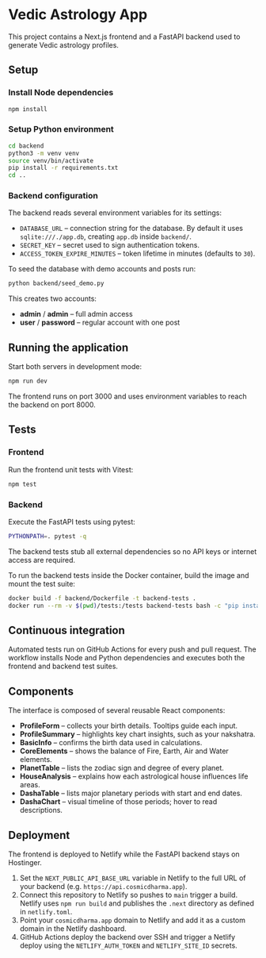 # Vedic Astrology App

This project contains a Next.js frontend and a FastAPI backend used to generate Vedic astrology profiles.

## Setup

### Install Node dependencies

```bash
npm install
```

### Setup Python environment

```bash
cd backend
python3 -m venv venv
source venv/bin/activate
pip install -r requirements.txt
cd ..
```

### Backend configuration

The backend reads several environment variables for its settings:

* `DATABASE_URL` – connection string for the database. By default it uses
  `sqlite:///./app.db`, creating `app.db` inside `backend/`.
* `SECRET_KEY` – secret used to sign authentication tokens.
* `ACCESS_TOKEN_EXPIRE_MINUTES` – token lifetime in minutes (defaults to `30`).

To seed the database with demo accounts and posts run:

```bash
python backend/seed_demo.py
```

This creates two accounts:
* **admin** / **admin** – full admin access
* **user** / **password** – regular account with one post

## Running the application

Start both servers in development mode:

```bash
npm run dev
```

The frontend runs on port 3000 and uses environment variables to reach the backend on port 8000.

## Tests

### Frontend

Run the frontend unit tests with Vitest:

```bash
npm test
```

### Backend

Execute the FastAPI tests using pytest:

```bash
PYTHONPATH=. pytest -q
```

The backend tests stub all external dependencies so no API keys or internet access are required.

To run the backend tests inside the Docker container, build the image and mount the test suite:

```bash
docker build -f backend/Dockerfile -t backend-tests .
docker run --rm -v $(pwd)/tests:/tests backend-tests bash -c "pip install pytest && PYTHONPATH=/app pytest -q /tests"
```

## Continuous integration

Automated tests run on GitHub Actions for every push and pull request. The workflow installs Node and Python dependencies and executes both the frontend and backend test suites.

## Components

The interface is composed of several reusable React components:

- **ProfileForm** – collects your birth details. Tooltips guide each input.
- **ProfileSummary** – highlights key chart insights, such as your nakshatra.
- **BasicInfo** – confirms the birth data used in calculations.
- **CoreElements** – shows the balance of Fire, Earth, Air and Water elements.
- **PlanetTable** – lists the zodiac sign and degree of every planet.
- **HouseAnalysis** – explains how each astrological house influences life areas.
- **DashaTable** – lists major planetary periods with start and end dates.
- **DashaChart** – visual timeline of those periods; hover to read descriptions.

## Deployment

The frontend is deployed to Netlify while the FastAPI backend stays on Hostinger.

1. Set the `NEXT_PUBLIC_API_BASE_URL` variable in Netlify to the full URL of your backend (e.g. `https://api.cosmicdharma.app`).
2. Connect this repository to Netlify so pushes to `main` trigger a build. Netlify uses `npm run build` and publishes the `.next` directory as defined in `netlify.toml`.
3. Point your `cosmicdharma.app` domain to Netlify and add it as a custom domain in the Netlify dashboard.
4. GitHub Actions deploy the backend over SSH and trigger a Netlify deploy using the `NETLIFY_AUTH_TOKEN` and `NETLIFY_SITE_ID` secrets.


